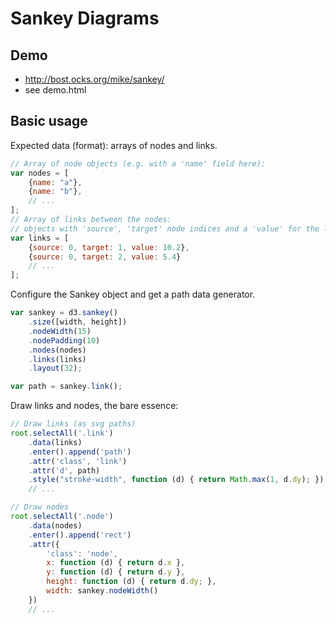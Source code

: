 # Sankey Diagrams

## Demo

- <http://bost.ocks.org/mike/sankey/>
- see demo.html


## Basic usage

Expected data (format): arrays of nodes and links.

```js
// Array of node objects (e.g. with a 'name' field here):
var nodes = [
    {name: "a"},
    {name: "b"},
    // ...
];
// Array of links between the nodes:
// objects with 'source', 'target' node indices and a 'value' for the link weight:
var links = [
    {source: 0, target: 1, value: 10.2},
    {source: 0, target: 2, value: 5.4}
    // ...
];
```

Configure the Sankey object and get a path data generator.

```js
var sankey = d3.sankey()
    .size([width, height])
    .nodeWidth(15)
    .nodePadding(10)
    .nodes(nodes)
    .links(links)
    .layout(32);

var path = sankey.link();
```

Draw links and nodes, the bare essence:

```js
// Draw links (as svg paths)
root.selectAll('.link')
    .data(links)
    .enter().append('path')
    .attr('class', 'link')
    .attr('d', path)
    .style("stroke-width", function (d) { return Math.max(1, d.dy); })
    // ...

// Draw nodes
root.selectAll('.node')
    .data(nodes)
    .enter().append('rect')
    .attr({
        'class': 'node',
        x: function (d) { return d.x },
        y: function (d) { return d.y },
        height: function (d) { return d.dy; },
        width: sankey.nodeWidth()
    })
    // ...
```
